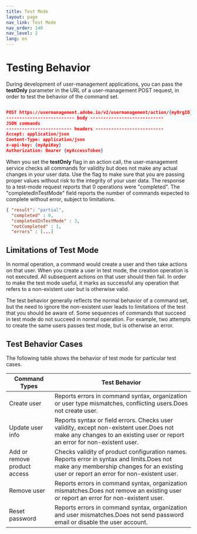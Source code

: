 ```yaml
---
title: Test Mode
layout: page
nav_link: Test Mode
nav_order: 140
nav_level: 2
lang: en
---
```


# Testing Behavior

During development of user-management applications, you can pass the **testOnly** parameter in the URL of a user-management POST request, in order to test the behavior of the command set.

```json

POST https://usermanagement.adobe.io/v2/usermanagement/action/{myOrgID}?testOnly=true
-------------------------- body ----------------------------
JSON commands
------------------------- headers --------------------------
Accept: application/json
Content-Type: application/json
x-api-key: {myApiKey}
Authorization: Bearer {myAccessToken}
```

When you set the **testOnly** flag in an action call, the user-management service checks all commands for validity but does not make any actual changes in your user data. Use the flag to make sure that you are passing proper values without risk to the integrity of your user data. The response to a test-mode request reports that 0 operations were "completed". The "completedInTestMode" field reports the number of commands expected to complete without error, subject to limitations.

```json
{ "result": "partial",
  "completed" : 0,
  "completedInTestMode" : 3,
  "notCompleted" : 1,
  "errors" : [...]
```

## Limitations of Test Mode

In normal operation, a command would create a user and then take actions on that user. When you create a user in test mode, the creation operation is not executed. All subsequent actions on that user should then fail. In order to make the test mode useful, it marks as successful any operation that refers to a non-existent user but is otherwise valid.

The test behavior generally reflects the normal behavior of a command set, but the need to ignore the non-existent user leads to limitations of the test that you should be aware of. Some sequences of commands that succeed in test mode do not succeed in normal operation. For example, two attempts to create the same users passes test mode, but is otherwise an error.

## Test Behavior Cases

The following table shows the behavior of test mode for particular test cases.

| Command Types | Test Behavior |
| --- | --- |
| Create user | Reports errors in command syntax, organization or user type mismatches, conflicting users.Does not create user. |
| Update user info | Reports syntax or field errors. Checks user validity, except non-existent user.Does not make any changes to an existing user or report an error for non-existent user. |
| Add or remove product access | Checks validity of product configuration names. Reports error in syntax and limits.Does not make any membership changes for an existing user or report an error for non-existent user. |
| Remove user | Reports errors in command syntax, organization mismatches.Does not remove an existing user or report an error for non-existent user. |
| Reset password | Reports errors in command syntax, organization and user mismatches.Does not send password email or disable the user account. |
